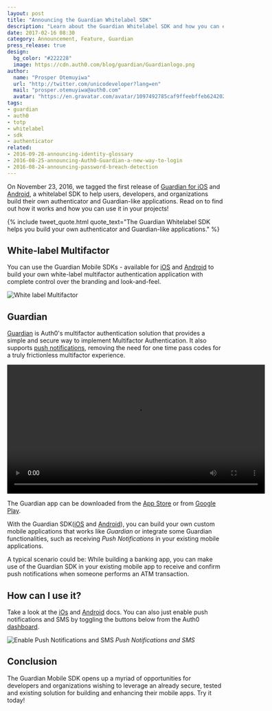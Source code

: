 ```yaml
---
layout: post
title: "Announcing the Guardian Whitelabel SDK"
description: "Learn about the Guardian Whitelabel SDK and how you can easily build your own authenticator leveraging our battle-tested solution."
date: 2017-02-16 08:30
category: Announcement, Feature, Guardian
press_release: true
design:
  bg_color: "#222228"
  image: https://cdn.auth0.com/blog/guardian/Guardianlogo.png
author:
  name: "Prosper Otemuyiwa"
  url: "http://twitter.com/unicodeveloper?lang=en"
  mail: "prosper.otemuyiwa@auth0.com"
  avatar: "https://en.gravatar.com/avatar/1097492785caf9ffeebffeb624202d8f?s=200"
tags:
- guardian
- auth0
- totp
- whitelabel
- sdk
- authenticator
related:
- 2016-09-28-announcing-identity-glossary
- 2016-08-25-announcing-Auth0-Guardian-a-new-way-to-login
- 2016-08-24-announcing-password-breach-detection
---
```


On November 23, 2016, we tagged the first release of [Guardian for iOS](https://github.com/auth0/Guardian.swift) and [Android](https://github.com/auth0/Guardian.Android), a whitelabel SDK to help users, developers, and organizations build their own authenticator and Guardian-like applications. Read on to find out how it works and how you can use it in your projects!

{% include tweet_quote.html quote_text="The Guardian Whitelabel SDK helps you build your own authenticator and Guardian-like applications." %}


## White-label Multifactor

You can use the Guardian Mobile SDKs - available for [iOS](https://auth0.com/docs/multifactor-authentication/developer/libraries/ios) and [Android](https://auth0.com/docs/multifactor-authentication/developer/libraries/android) to build your own white-label multifactor authentication application with complete control over the branding and look-and-feel.

![White label Multifactor](https://auth0.com/pages/guardian/assets/sdk.png)

## Guardian

[Guardian](https://auth0.com/docs/multifactor-authentication/guardian) is Auth0's multifactor authentication solution that provides a simple and secure way to implement Multifactor Authentication. It also supports [push notifications](https://auth0.com/docs/multifactor-authentication/administrator/push-notifications), removing the need for one time pass codes for a truly frictionless multifactor experience. 

<video autoplay loop width="600">
    <source src="https://cdn.auth0.com/blog/guardian/guardian-2.m4v"/>
</video>

The Guardian app can be downloaded from the [App Store](https://itunes.apple.com/us/app/auth0-guardian/id1093447833) or from [Google Play](https://play.google.com/store/apps/details?id=com.auth0.guardian).

With the Guardian SDK([iOS](https://github.com/auth0/Guardian.swift) and [Android](https://github.com/auth0/Guardian.Android)), you can build your own custom mobile applications that works like *Guardian* or integrate some Guardian functionalities, such as receiving *Push Notifications* in your existing mobile applications. 

A typical scenario could be: While building a banking app, you can make use of the Guardian SDK in your existing mobile app to receive and confirm push notifications when someone performs an ATM  transaction.

## How can I use it? 

Take a look at the [iOs](https://auth0.com/docs/multifactor-authentication/developer/libraries/ios) and [Android](https://auth0.com/docs/multifactor-authentication/developer/libraries/android) docs. You can also just enable push notifications and SMS by toggling the buttons below from the Auth0 [dashboard](management.auth0.com).

![Enable Push Notifications and SMS](https://cdn.auth0.com/blog/guardian/enable.png)
_Push Notifications and SMS_

## Conclusion

The Guardian Mobile SDK opens up a myriad of opportunities for developers and organizations wishing to leverage an already secure, tested and existing solution for building and enhancing their mobile apps. Try it today!
